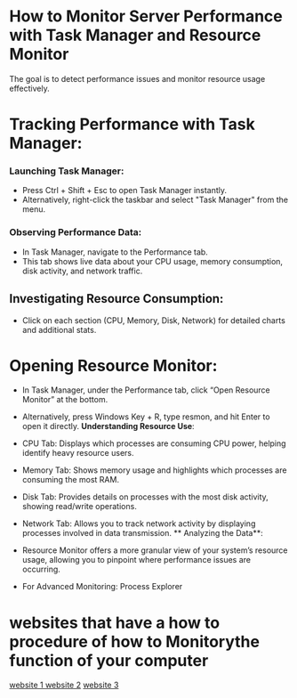 # How to Monitor Server Performance with Task Manager and Resource Monitor

The goal is to detect performance issues and monitor resource usage effectively.

# Tracking Performance with Task Manager:
###  Launching Task Manager:

* Press Ctrl + Shift + Esc to open Task Manager instantly.
* Alternatively, right-click the taskbar and select "Task Manager" from the menu.
### Observing Performance Data:

* In Task Manager, navigate to the Performance tab.
* This tab shows live data about your CPU usage, memory consumption, disk activity, and network traffic.
## Investigating Resource Consumption:

* Click on each section (CPU, Memory, Disk, Network) for detailed charts and additional stats.

#  Opening Resource Monitor:

* In Task Manager, under the Performance tab, click “Open Resource Monitor” at the bottom.

* Alternatively, press Windows Key + R, type resmon, and hit Enter to open it directly.
 **Understanding Resource Use**:
  
* CPU Tab: Displays which processes are consuming CPU power, helping identify heavy resource users.
* Memory Tab: Shows memory usage and highlights which processes are consuming the most RAM.
* Disk Tab: Provides details on processes with the most disk activity, showing read/write operations.
* Network Tab: Allows you to track network activity by displaying processes involved in data transmission.
** Analyzing the Data**:

* Resource Monitor offers a more granular view of your system’s resource usage, allowing you to pinpoint where performance issues are occurring.
* For Advanced Monitoring: Process Explorer
  

# websites that have a how to procedure of how to Monitorythe function of your computer  
[website 1 ](https://support.microsoft.com/en-us/windows/device-performance-and-health-in-the-windows-security-app-59d8499d-b6fd-6930-7667-ebf8ae10e08d?utm_source=chatgpt.com)
[website 2](https://systembooster.minitool.com/boost-pc/how-to-check-computer-performance.html?utm_source=chatgpt.com)
[website 3](https://techcommunity.microsoft.com/blog/askperf/windows-performance-monitor-overview/375481?utm_source=chatgpt.com)
